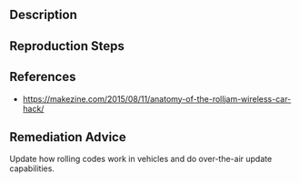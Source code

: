 ## Description


## Reproduction Steps


## References

- https://makezine.com/2015/08/11/anatomy-of-the-rolljam-wireless-car-hack/


## Remediation Advice

Update how rolling codes work in vehicles and do over-the-air update capabilities.
